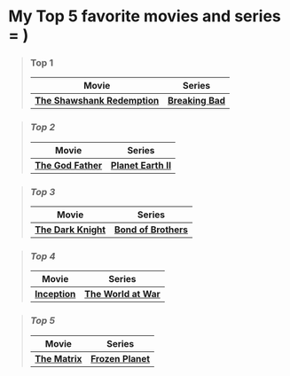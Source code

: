 # My Top 5 favorite movies and series = )

> ### **Top 1**
>>
> |Movie|Series|
> |:-:|:-:|
> | **[The Shawshank Redemption](https://m.imdb.com/title/tt0111161/?ref_=chttp_t_1)** | **[Breaking Bad](https://m.imdb.com/title/tt0903747/?ref_=chttvtp_t_1)** |


> ### *Top 2*
>>
> |Movie|Series|
> |:-:|:-:|
> | **[The God Father](https://m.imdb.com/title/tt0068646/?ref_=chttp_t_2)** | **[Planet Earth II](https://m.imdb.com/title/tt5491994/?ref_=chttvtp_t_2)** |

> ### *Top 3*
>>
> |Movie|Series|
> |:-:|:-:|
> | **[The Dark Knight](https://m.imdb.com/title/tt0468569/?ref_=chttp_t_3)** | **[Bond of Brothers](https://m.imdb.com/title/tt0185906/?ref_=chttvtp_t_4)** |

> ### *Top 4*
>>
> |Movie|Series|
> |:-:|:-:|
> | **[Inception](https://m.imdb.com/title/tt1375666/?ref_=chttp_t_14)** | **[The World at War](https://m.imdb.com/title/tt0071075/?ref_=chttvtp_t_14)** |

> ### *Top 5*
>>
> |Movie|Series|
> |:-:|:-:|
> | **[The Matrix](https://m.imdb.com/title/tt0133093/?ref_=chttp_t_16)** | **[Frozen Planet](https://m.imdb.com/title/tt2092588/?ref_=chttvtp_t_32)** |


